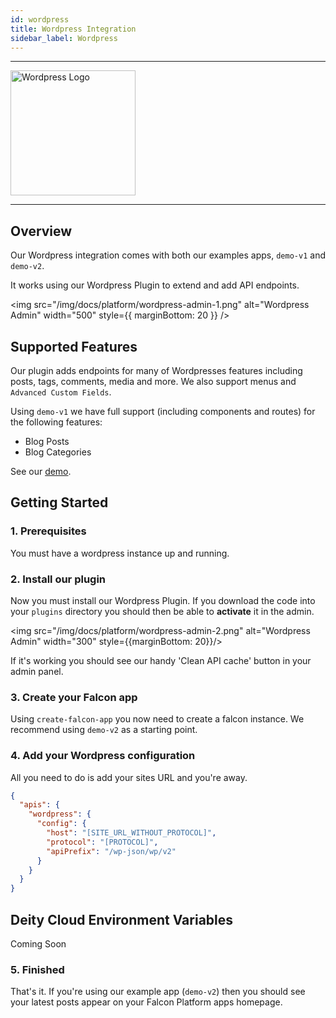 ```yaml
---
id: wordpress
title: Wordpress Integration
sidebar_label: Wordpress
---
```


---

<a href="https://wordpress.com/" rel="noreferrer noopener" target="_blank" aria-label="visit the Wordpress site">
  <img src="/img/docs/platform/wordpress-logo.svg" alt="Wordpress Logo" width="200"/>
</a>

---

## Overview

Our Wordpress integration comes with both our examples apps, `demo-v1` and `demo-v2`.

It works using our Wordpress Plugin to extend and add API endpoints.

<img src="/img/docs/platform/wordpress-admin-1.png" alt="Wordpress Admin" width="500" style={{ marginBottom: 20 }} />

## Supported Features

Our plugin adds endpoints for many of Wordpresses features including posts, tags, comments, media and more. We also support menus and `Advanced Custom Fields`.

Using `demo-v1` we have full support (including components and routes) for the following features:

- Blog Posts
- Blog Categories

See our [demo](https://demo.deity.io/blog).


## Getting Started

### 1. Prerequisites

You must have a wordpress instance up and running.

### 2. Install our plugin

Now you must install our Wordpress Plugin. If you download the code into your `plugins` directory you should then be able to **activate** it in the admin.

<img src="/img/docs/platform/wordpress-admin-2.png" alt="Wordpress Admin" width="300" style={{marginBottom: 20}}/>

If it's working you should see our handy 'Clean API cache' button in your admin panel.

### 3. Create your Falcon app

Using `create-falcon-app` you now need to create a falcon instance. We recommend using `demo-v2` as a starting point.

### 4. Add your Wordpress configuration

All you need to do is add your sites URL and you're away.

```json
{
  "apis": {
    "wordpress": {
      "config": {
        "host": "[SITE_URL_WITHOUT_PROTOCOL]",
        "protocol": "[PROTOCOL]",
        "apiPrefix": "/wp-json/wp/v2"
      }
    }
  }
}

```

## Deity Cloud Environment Variables

Coming Soon


### 5. Finished

That's it. If you're using our example app (`demo-v2`) then you should see your latest posts appear on your Falcon Platform apps homepage.
